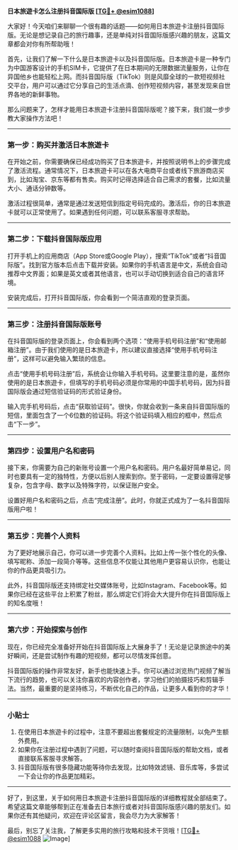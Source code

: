 **日本旅遊卡怎么注册抖音国际版 [[TG💪+ @esim1088](https://t.me/s/esim1088)]**

大家好！今天咱们来聊聊一个很有趣的话题——如何用日本旅遊卡注册抖音国际版。无论是想记录自己的旅行趣事，还是单纯对抖音国际版感兴趣的朋友，这篇文章都会对你有所帮助哦！

首先，让我们了解一下什么是日本旅遊卡以及抖音国际版。日本旅遊卡是一种专门为中国游客设计的手机SIM卡，它提供了在日本期间的无限数据流量服务，让你在异国他乡也能轻松上网。而抖音国际版（TikTok）则是风靡全球的一款短视频社交平台，用户可以通过它分享自己的生活点滴、创作短视频内容，甚至发现来自世界各地的新鲜事物。

那么问题来了，怎样才能用日本旅遊卡注册抖音国际版呢？接下来，我们就一步步教大家操作方法吧！

---

### **第一步：购买并激活日本旅遊卡**

在开始之前，你需要确保已经成功购买了日本旅遊卡，并按照说明书上的步骤完成了激活流程。通常情况下，日本旅遊卡可以在各大电商平台或者线下旅游商店买到，比如淘宝、京东等都有售卖。购买时记得选择适合自己需求的套餐，比如流量大小、通话分钟数等。

激活过程很简单，通常是通过发送短信到指定号码完成的。激活后，你的日本旅遊卡就可以正常使用了。如果遇到任何问题，可以联系客服寻求帮助。

---

### **第二步：下载抖音国际版应用**

打开手机上的应用商店（App Store或Google Play），搜索“TikTok”或者“抖音国际版”。找到官方版本后点击下载并安装。如果你的手机语言是中文，系统会自动推荐中文界面；如果是英文或者其他语言，也可以手动切换到适合自己的语言环境。

安装完成后，打开抖音国际版，你会看到一个简洁直观的登录页面。

---

### **第三步：注册抖音国际版账号**

在抖音国际版的登录页面上，你会看到两个选项：“使用手机号码注册”和“使用邮箱注册”。由于我们使用的是日本旅遊卡，所以建议直接选择“使用手机号码注册”，这样可以避免输入繁琐的信息。

点击“使用手机号码注册”后，系统会让你输入手机号码。这里要注意的是，虽然你使用的是日本旅遊卡，但填写的手机号码必须是你常用的中国手机号码，因为抖音国际版会通过短信验证码的形式验证身份。

输入完手机号码后，点击“获取验证码”。很快，你就会收到一条来自抖音国际版的短信，里面包含了一个6位数的验证码。将这个验证码填入相应的框中，然后点击“下一步”。

---

### **第四步：设置用户名和密码**

接下来，你需要为自己的新账号设置一个用户名和密码。用户名最好简单易记，同时也要具有一定的独特性，方便以后别人搜索到你。至于密码，一定要设置得足够复杂，包含字母、数字以及特殊字符，以保证账户安全。

设置好用户名和密码之后，点击“完成注册”。此时，你就正式成为了一名抖音国际版用户啦！

---

### **第五步：完善个人资料**

为了更好地展示自己，你可以进一步完善个人资料。比如上传一张个性化的头像、填写昵称、添加一段简介等等。这些信息不仅能让其他用户更容易认识你，也能让你的作品更具吸引力。

此外，抖音国际版还支持绑定社交媒体账号，比如Instagram、Facebook等。如果你已经在这些平台上积累了粉丝，那么绑定它们将会大大提升你在抖音国际版上的知名度哦！

---

### **第六步：开始探索与创作**

现在，你已经完全准备好开始在抖音国际版上大展身手了！无论是记录旅途中的美好瞬间，还是尝试制作有趣的短视频，都可以尽情发挥创意。

抖音国际版的操作非常友好，新手也能快速上手。你可以通过浏览热门视频了解当下流行的趋势，也可以关注你喜欢的内容创作者，学习他们的拍摄技巧和剪辑手法。当然，最重要的是坚持练习，不断优化自己的作品，让更多人看到你的才华！

---

### **小贴士**

1. 在使用日本旅遊卡的过程中，注意不要超出套餐规定的流量限制，以免产生额外费用。
2. 如果你在注册过程中遇到了问题，可以随时查阅抖音国际版的帮助文档，或者直接联系客服寻求解答。
3. 抖音国际版有很多隐藏功能等待你去发现，比如特效滤镜、音乐库等，多尝试一下会让你的作品更加精彩。

---

好了，到这里，关于如何用日本旅遊卡注册抖音国际版的详细教程就全部结束了。希望这篇文章能够帮到正在准备去日本旅行或者对抖音国际版感兴趣的朋友们。如果你还有其他疑问，欢迎在评论区留言，我会尽力为大家解答！

最后，别忘了关注我，了解更多实用的旅行攻略和技术干货哦！[[TG💪+ @esim1088](https://t.me/s/esim1088) ![Image](https://i.postimg.cc/4NQfJmqS/Snipaste-2025-05-13-00-14-12.png)]